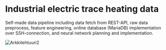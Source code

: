 # Industrial electric trace heating data
Self-made data pipeline including data fetch from REST-API, raw data preprocess, feature engineering, online database (MariaDB) implementation over SSH-connection, and neural network planning and implementation.

![Arkkitehtuuri2](https://user-images.githubusercontent.com/91312571/184708469-b946e73d-1c12-45f8-8081-9739ad49f953.jpg)
